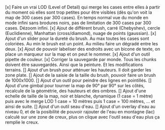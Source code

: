 [x] Faire un vrai LOD (Level of Detail) qui merge les cases entre elles à partir du moment où elles sont trop petites pour être visibles (dès qu'on voit la map de 300 cases par 300 cases). En temps normal vue du monde en mode infini sans brodures noirs, pas de limitation de 300 cases par 300 cases. Dézoom infini.
[x] Ajout de différent brush, carré (Chebyshev), cercle (Euclidienne), Manhattan (cross/diamond), nuage de points (gaussian).
[x] Ajout d'un slider pour la dureté du brush. Au max toutes les cases sont coloriées. Au min le brush est un point. Au milieu faire un dégradé entre les deux.
[x] Ajout de pouvoir labeliser des endroits avec un bicone de texte, on place un marqueur sur la map et on peut le nommer.
[x] Ajout d'un outil pipette de couleur.
[x] Corriger la sauvegarde par monde. Tous les chunks doivent être sauvegardés. Ainsi que la peinture. Et les modifications terrains.
[] Ajout d'un brush pour atténuer les hauteurs. Il doit garder les zone plate.
[] Ajout de la saisie de la taille du brush, pouvoir faire un brush de 1000x1000.
[] Ajout d'un outil pour peindre des lignes en pointillés.
[] Ajout d'une gimbal pour tourner la map de 90° par 90° sur les côtés, recalcule de la géométrie, des hauteurs et des ombres.
[] Ajout d'une echelle de taille de la map, noir et blanche, dynamique (1 case = 1 mètre) puis avec le merge LOD 1 case = 10 mètres puis 1 case = 100 mètres, ... et ainsi de suite.
[] Ajout d'un outil seau d'eau.
[] Ajout d'un overlay d'eau au niveau 0, et de la posibilité de pouvoir rajouter de l'eau en montagne (lac) calculé sur une zone de creux, plus on clique avec l'outil seau d'eau plus ça remplie le creux.
